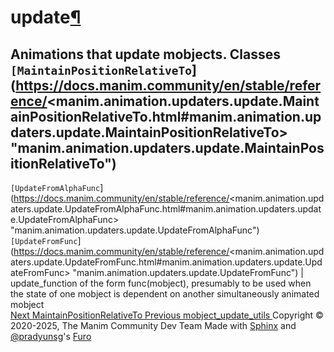 # update[¶](https://docs.manim.community/en/stable/reference/<#module-manim.animation.updaters.update> "Link to this heading")
Animations that update mobjects.
Classes
`[MaintainPositionRelativeTo`](https://docs.manim.community/en/stable/reference/<manim.animation.updaters.update.MaintainPositionRelativeTo.html#manim.animation.updaters.update.MaintainPositionRelativeTo> "manim.animation.updaters.update.MaintainPositionRelativeTo")  
---  
`[UpdateFromAlphaFunc`](https://docs.manim.community/en/stable/reference/<manim.animation.updaters.update.UpdateFromAlphaFunc.html#manim.animation.updaters.update.UpdateFromAlphaFunc> "manim.animation.updaters.update.UpdateFromAlphaFunc")  
`[UpdateFromFunc`](https://docs.manim.community/en/stable/reference/<manim.animation.updaters.update.UpdateFromFunc.html#manim.animation.updaters.update.UpdateFromFunc> "manim.animation.updaters.update.UpdateFromFunc") | update_function of the form func(mobject), presumably to be used when the state of one mobject is dependent on another simultaneously animated mobject  
[ Next MaintainPositionRelativeTo ](https://docs.manim.community/en/stable/reference/<manim.animation.updaters.update.MaintainPositionRelativeTo.html>) [ Previous mobject_update_utils ](https://docs.manim.community/en/stable/reference/<manim.animation.updaters.mobject_update_utils.html>)
Copyright © 2020-2025, The Manim Community Dev Team 
Made with [Sphinx](https://docs.manim.community/en/stable/reference/<https:/www.sphinx-doc.org/>) and [@pradyunsg](https://docs.manim.community/en/stable/reference/<https:/pradyunsg.me>)'s [Furo](https://docs.manim.community/en/stable/reference/<https:/github.com/pradyunsg/furo>)
